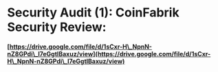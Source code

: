 # Security Audit (1): CoinFabrik Security Review:

#### [https://drive.google.com/file/d/1sCxr-H\_NpnN-nZ8GPdi\_l7eGgtlBaxuz/view](https://drive.google.com/file/d/1sCxr-H\_NpnN-nZ8GPdi\_l7eGgtlBaxuz/view)
